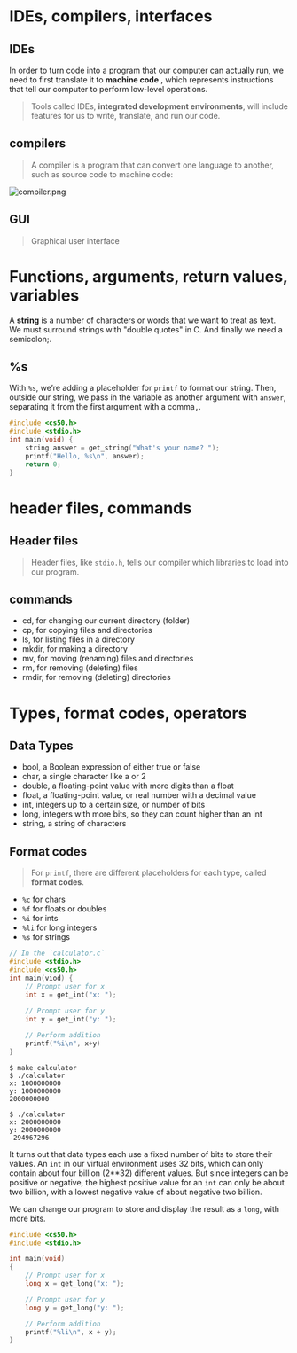 # IDEs, compilers, interfaces
## IDEs
In order to turn code into a program that our computer can actually run, we need to first translate it to **machine code** , which represents instructions that tell our computer to perform low-level operations.
> Tools called IDEs, **integrated development environments**, will include features for us to write, translate, and run our code.

## compilers
> A compiler is a program that can convert one language to another, such as source code to machine code:

![compiler.png](https://media.haochen.me/compiler.png)

## GUI
> Graphical user interface

# Functions, arguments, return values, variables
A **string** is a number of characters or words that we want to treat as text. We must surround strings with "double quotes" in C. And finally we need a semicolon;. 

## %s
With `%s`, we’re adding a placeholder for `printf` to format our string. Then, outside our string, we pass in the variable as another argument with `answer`, separating it from the first argument with a comma`,`.

```C
#include <cs50.h>
#include <stdio.h>
int main(void) {
    string answer = get_string("What's your name? ");
    printf("Hello, %s\n", answer);
    return 0;
}

```

# header files, commands
## Header files
> Header files, like `stdio.h`, tells our compiler which libraries to load into our program. 

## commands
- cd, for changing our current directory (folder)
- cp, for copying files and directories
- ls, for listing files in a directory
- mkdir, for making a directory
- mv, for moving (renaming) files and directories
- rm, for removing (deleting) files
- rmdir, for removing (deleting) directories

# Types, format codes, operators
## Data Types
- bool, a Boolean expression of either true or false
- char, a single character like a or 2
- double, a floating-point value with more digits than a float
- float, a floating-point value, or real number with a decimal value
- int, integers up to a certain size, or number of bits
- long, integers with more bits, so they can count higher than an int
- string, a string of characters

## Format codes
> For `printf`, there are different placeholders for each type, called **format codes**.
- `%c` for chars
- `%f` for floats or doubles
- `%i` for ints
- `%li` for long integers
- `%s` for strings

```C
// In the `calculator.c`
#include <stdio.h>
#include <cs50.h>
int main(viod) {
    // Prompt user for x
    int x = get_int("x: ");
    
    // Prompt user for y
    int y = get_int("y: ");

    // Perform addition
    printf("%i\n", x+y)
}
```

```
$ make calculator
$ ./calculator
x: 1000000000
y: 1000000000
2000000000

$ ./calculator
x: 2000000000
y: 2000000000
-294967296
```

It turns out that data types each use a fixed number of bits to store their values. An `int` in our virtual environment uses 32 bits, which can only contain about four billion (2**32) different values. But since integers can be positive or negative, the highest positive value for an `int` can only be about two billion, with a lowest negative value of about negative two billion.

We can change our program to store and display the result as a `long`, with more bits.
```C
#include <cs50.h>
#include <stdio.h>

int main(void)
{
    // Prompt user for x
    long x = get_long("x: ");

    // Prompt user for y
    long y = get_long("y: ");

    // Perform addition
    printf("%li\n", x + y);
}
```

